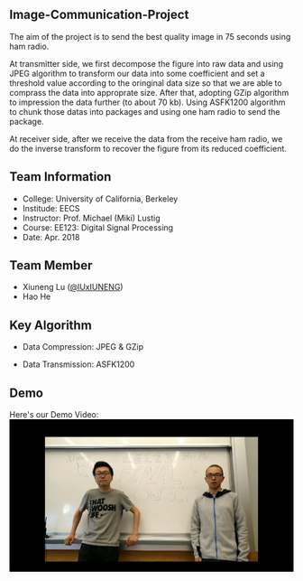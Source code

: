 ## Image-Communication-Project
The aim of the project is to send the best quality image in 75 seconds using ham radio. 

At transmitter side, we first decompose the figure into raw data and using JPEG algorithm to transform our data into some coefficient and set a threshold value according to the oringinal data size so that we are able to comprass the data into approprate size. After that, adopting GZip algorithm to impression the data further (to about 70 kb). Using ASFK1200 algorithm to chunk those datas into packages and using one ham radio to send the package. 

At receiver side, after we receive the data from the receive ham radio, we do the inverse transform to recover the figure from its reduced coefficient.

## Team Information
- College: University of California, Berkeley
- Institude: EECS 
- Instructor: Prof. Michael (Miki) Lustig
- Course: EE123: Digital Signal Processing
- Date: Apr. 2018

## Team Member
- Xiuneng Lu ([@lUxIUNENG](https://github.com/LuXiuneng))
- Hao He

## Key Algorithm 
- Data Compression: JPEG & GZip

- Data Transmission: ASFK1200

## Demo
Here's our Demo Video:
[![Imagine Communication Project DEMO](EE123_figure.png)](https://youtu.be/uB5SvKIxKjo)
